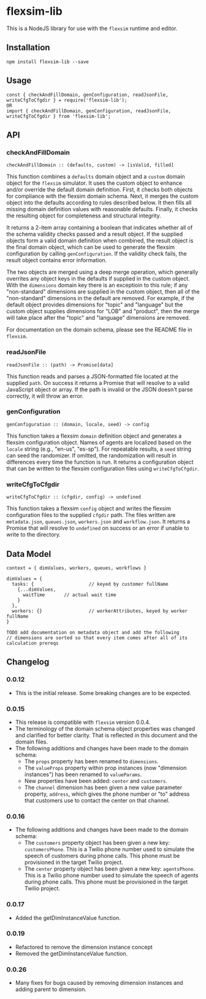 # flexsim-lib

This is a NodeJS library for use with the `flexsim` runtime and editor.

## Installation
```
npm install flexsim-lib --save
```

## Usage
```
const { checkAndFillDomain, genConfiguration, readJsonFile, writeCfgToCfgdir } = require('flexsim-lib');
OR
import { checkAndFillDomain, genConfiguration, readJsonFile, writeCfgToCfgdir } from 'flexsim-lib';
```

## API

### checkAndFillDomain
```
checkAndFillDomain :: (defaults, custom) -> [isValid, filled]
```
This function combines a `defaults` domain object and a `custom` domain object for the `flexsim` simulator. It uses the custom object to enhance and/or override the default domain definition. First, it checks both objects for compliance with the flexsim domain schema. Next, it merges the custom object into the defaults according to rules described below. It then fills all missing domain definition values with reasonable defaults. Finally, it checks the resulting object for completeness and structural integrity.

It returns a 2-item array containing a boolean that indicates whether all of the schema validity checks passed and a result object. If the supplied objects form a valid domain definition when combined, the result object is the final domain object, which can be used to generate the flexsim configuration by calling `genConfiguration`. If the validity check fails, the result object contains error information.

The two objects are merged using a deep merge operation, which generally overrites any object keys in the defaults if supplied in the custom object. With the `dimensions` domain key there is an exceptioin to this rule; if any "non-standard" dimensions are supplied in the custom object, then all of the "non-standard" dimensions in the default are removed. For example, if the default object provides dimensions for "topic" and "language" but the custom object supplies dimensions for "LOB" and "product", then the merge will take place after the "topic" and "language" dimensions are removed.

For documentation on the domain schema, please see the README file in `flexsim`.

### readJsonFile
```
readJsonFile :: (path) -> Promise[data]
```
This function reads and parses a JSON-formatted file located at the supplied `path`. On success it returns a Promise that will resolve to a valid JavaScript object or array. If the path is invalid or the JSON doesn't parse correctly, it will throw an error.

### genConfiguration
```
genConfiguration :: (domain, locale, seed) -> config
```
This function takes a flexsim `domain` definition object and generates a flexsim configuration object. Names of agents are localized based on the `locale` string (e.g., "en-us", "es-sp"). For repeatable results, a `seed` string can seed the randomizer. If omitted, the randomization will result in differences every time the function is run. It returns a configuration object that can be written to the flexsim configuration files using `writeCfgToCfgdir`.

### writeCfgToCfgdir
```
writeCfgToCfgdir :: (cfgdir, config) -> undefined
```
This function takes a flexsim `config` object and writes the flexsim configuration files to the supplied `cfgdir` path. The files written are `metadata.json`, `queues.json`, `workers.json` and `workflow.json`. It returns a Promise that will resolve to `undefined` on success or an error if unable to write to the directory.

## Data Model
```
context = { dimValues, workers, queues, workflows }

dimValues = {
  tasks: {                    // keyed by customer fullName
    {...dimValues,
      waitTime       // actual wait time
    }
  },
  workers: {}                 // workerAttributes, keyed by worker fullName
}

TODO add documentation on metadata object and add the following
// dimensions are sorted so that every item comes after all of its calculation prereqs
```

## Changelog
### 0.0.12
- This is the initial release. Some breaking changes are to be expected.
### 0.0.15
- This release is compatible with `flexsim` version 0.0.4.
- The terminology of the domain schema object properties was changed and clarified for better clarity. That is reflected in this document and the domain files.
- The following additions and changes have been made to the domain schema:
  - The `props` property has been renamed to `dimensions`.
  - The `valueProps` property within prop instances (now "dimension instances") has been renamed to `valueParams`.
  - New properties have been added: `center` and `customers`.
  - The `channel` dimension has been given a new value parameter property, `address`, which gives the phone number or "to" address that customers use to contact the center on that channel.
### 0.0.16
- The following additions and changes have been made to the domain schema:
  - The `customers` property object has been given a new key: `customersPhone`. This is a Twilio phone number used to simulate the speech of customers during phone calls. This phone must be provisioned in the target Twilio project.
  - The `center` property object has been given a new key: `agentsPhone`. This is a Twilio phone number used to simulate the speech of agents during phone calls. This phone must be provisioned in the target Twilio project.
### 0.0.17
- Added the getDimInstanceValue function.
### 0.0.19
- Refactored to remove the dimension instance concept
- Removed the getDimInstanceValue function.
### 0.0.26
- Many fixes for bugs caused by removing dimension instances and adding parent to dimension.
